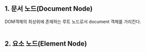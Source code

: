 ## 1. 문서 노드(Document Node)
DOM객체의 최상위에 존재하는 루트 노드로서 document 객체를 가리킨다.
<br>
<br>

## 2. 요소 노드(Element Node)
